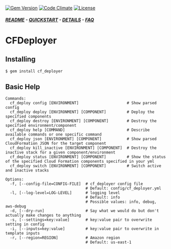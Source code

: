 [![Gem Version](https://badge.fury.io/rb/cf_deployer.svg)](https://badge.fury.io/rb/cf_deployer)
[![Code Climate](https://codeclimate.com/github/manheim/cf_deployer/badges/gpa.svg)](https://codeclimate.com/github/manheim/cf_deployer)
[![License](http://img.shields.io/badge/license-MIT-blue.svg)](LICENSE)

##### [README](README.md) - [QUICKSTART](QUICKSTART.md) - [DETAILS](DETAILS.md) - [FAQ](FAQ.md)

CFDeployer
================

## Installing

```
$ gem install cf_deployer
```

## Basic Help

```shell
Commands:
  cf_deploy config [ENVIRONMENT]                     # Show parsed config
  cf_deploy deploy [ENVIRONMENT] [COMPONENT]         # Deploy the specified components
  cf_deploy destroy [ENVIRONMENT] [COMPONENT]        # Destroy the specified environment/component
  cf_deploy help [COMMAND]                           # Describe available commands or one specific command
  cf_deploy json [ENVIRONMENT] [COMPONENT]           # Show parsed CloudFormation JSON for the target component
  cf_deploy kill_inactive [ENVIRONMENT] [COMPONENT]  # Destroy the inactive stack for a given component/environment
  cf_deploy status [ENVIRONMENT] [COMPONENT]         # Show the status of the specified Cloud Formation components specified in your yml
  cf_deploy switch [ENVIRONMENT] [COMPONENT]         # Switch active and inactive stacks

Options:
  -f, [--config-file=CONFIG-FILE]  # cf_deployer config file
                                   # Default: config/cf_deployer.yml
  -l, [--log-level=LOG-LEVEL]      # logging level
                                   # Default: info
                                   # Possible values: info, debug, aws-debug
  -d, [--dry-run]                  # Say what we would do but don't actually make changes to anything
  -s, [--settings=key:value]       # key:value pair to overwrite setting in config
  -i, [--inputs=key:value]         # key:value pair to overwrite in template inputs
  -r, [--region=REGION]            # Amazon region
                                   # Default: us-east-1
```
